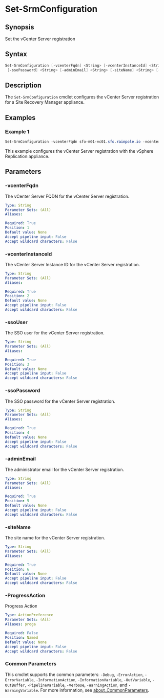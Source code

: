 # Set-SrmConfiguration

## Synopsis

Set the vCenter Server registration

## Syntax

```powershell
Set-SrmConfiguration [-vcenterFqdn] <String> [-vcenterInstanceId] <String> [-ssoUser] <String>
 [-ssoPassword] <String> [-adminEmail] <String> [-siteName] <String> [-ProgressAction <ActionPreference>] [<CommonParameters>]
```

## Description

The `Set-SrmConfiguration` cmdlet configures the vCenter Server registration for a Site Recovery Manager appliance.

## Examples

### Example 1

```powershell
Set-SrmConfiguration -vcenterFqdn sfo-m01-vc01.sfo.rainpole.io -vcenterInstanceId 6d6399d4-65ce-4e68-8009-ed8a4735b4a2 -ssoUser administrator@vsphere.local -ssoPassword VMw@re1! -adminEmail srm-administrator@rainpole.io -siteName SFO-M01
```

This example configures the vCenter Server registration with the vSphere Replication appliance.

## Parameters

### -vcenterFqdn

The vCenter Server FQDN for the vCenter Server registration.

```yaml
Type: String
Parameter Sets: (All)
Aliases:

Required: True
Position: 1
Default value: None
Accept pipeline input: False
Accept wildcard characters: False
```

### -vcenterInstanceId

The vCenter Server Instance ID for the vCenter Server registration.

```yaml
Type: String
Parameter Sets: (All)
Aliases:

Required: True
Position: 2
Default value: None
Accept pipeline input: False
Accept wildcard characters: False
```

### -ssoUser

The SSO user for the vCenter Server registration.

```yaml
Type: String
Parameter Sets: (All)
Aliases:

Required: True
Position: 3
Default value: None
Accept pipeline input: False
Accept wildcard characters: False
```

### -ssoPassword

The SSO password for the vCenter Server registration.

```yaml
Type: String
Parameter Sets: (All)
Aliases:

Required: True
Position: 4
Default value: None
Accept pipeline input: False
Accept wildcard characters: False
```

### -adminEmail

The administrator email for the vCenter Server registration.

```yaml
Type: String
Parameter Sets: (All)
Aliases:

Required: True
Position: 5
Default value: None
Accept pipeline input: False
Accept wildcard characters: False
```

### -siteName

The site name for the vCenter Server registration.

```yaml
Type: String
Parameter Sets: (All)
Aliases:

Required: True
Position: 6
Default value: None
Accept pipeline input: False
Accept wildcard characters: False
```

### -ProgressAction

Progress Action

```yaml
Type: ActionPreference
Parameter Sets: (All)
Aliases: proga

Required: False
Position: Named
Default value: None
Accept pipeline input: False
Accept wildcard characters: False
```

### Common Parameters

This cmdlet supports the common parameters: `-Debug`, `-ErrorAction`, `-ErrorVariable`, `-InformationAction`, `-InformationVariable`, `-OutVariable`, `-OutBuffer`, `-PipelineVariable`, `-Verbose`, `-WarningAction`, and `-WarningVariable`. For more information, see [about_CommonParameters](http://go.microsoft.com/fwlink/?LinkID=113216).
